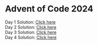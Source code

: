 # Advent of Code 2024

Day 1 Solution: [Click here](https://github.com/gerwintrip/aoc-2024/blob/master/AoC2024.Day01/Program.cs) <br>
Day 2 Solution: [Click here](https://github.com/gerwintrip/aoc-2024/blob/master/AoC2024.Day02/Program.cs) <br>
Day 3 Solution: [Click here](https://github.com/gerwintrip/aoc-2024/blob/master/AoC2024.Day03/Program.cs) <br>
Day 4 Solution: [Click here](https://github.com/gerwintrip/aoc-2024/blob/master/AoC2024.Day04/Program.cs)
